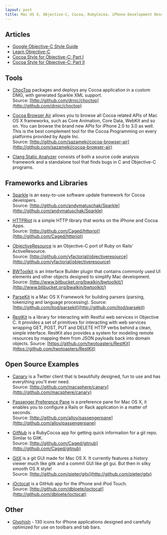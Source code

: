 ```yaml
---
layout: post
title: Mac OS X, Objective-C, Cocoa, RubyCocoa, iPhone Development Resources
---
```


## Articles

* [Google Objective-C Style Guide](http://google-styleguide.googlecode.com/svn/trunk/objcguide.xml)
* [Learn Objective-C](http://cocoadevcentral.com/d/learn_objectivec/)
* [Cocoa Style for Objective-C: Part I](http://cocoadevcentral.com/articles/000082.php)
* [Cocoa Style for Objective-C: Part II](http://cocoadevcentral.com/articles/000083.php)

## Tools

* [ChocTop](http://drnic.github.com/choctop/) packages and deploys any Cocoa application in a custom DMG, with generated Sparkle XML support.  
Source: [http://github.com/drnic/choctop](http://github.com/drnic/choctop)

* [Cocoa Browser Air](http://numata.designed.jp/en/programming/cocoa-browser-air.html) allows you to browse all Cocoa related APIs of Mac OS X frameworks, such as Core Animation, Core Data, WebKit and so on. You can browse the brand new APIs for iPhone 2.0 to 3.0 as well. This is the best complement tool for the Cocoa Programming on every platforms provided by Apple Inc.  
Source: [http://github.com/sazameki/cocoa-browser-air](http://github.com/sazameki/cocoa-browser-air)

* [Clang Static Analyzer](http://clang-analyzer.llvm.org/) consists of both a source code analysis framework and a standalone tool that finds bugs in C and Objective-C programs.

## Frameworks and Libraries

* [Sparkle](http://sparkle.andymatuschak.org/) is an easy-to-use software update framework for Cocoa developers.  
Source: [http://github.com/andymatuschak/Sparkle](http://github.com/andymatuschak/Sparkle)

* [HTTPRiot](http://labratrevenge.com/httpriot/) is a simple HTTP library that works on the iPhone and Cocoa Apps.  
Source: [http://github.com/Caged/httpriot](http://github.com/Caged/httpriot)

* [ObjectiveResource](http://iphoneonrails.com/) is an Objective-C port of Ruby on Rails' ActiveResource.  
Source: [http://github.com/yfactorial/objectiveresource](http://github.com/yfactorial/objectiveresource)

* [BWToolkit](http://brandonwalkin.com/bwtoolkit/) is an Interface Builder plugin that contains commonly used UI elements and other objects designed to simplify Mac development.  
Source: [http://www.bitbucket.org/bwalkin/bwtoolkit/](http://www.bitbucket.org/bwalkin/bwtoolkit/)

* [ParseKit](http://parsekit.com/) is a Mac OS X Framework for building parsers (parsing, tokenizing and language processing).
Source: [http://github.com/itod/parsekit](http://github.com/itod/parsekit)

* [RestKit](http://twotoasters.com/index.php/2010/04/06/introducing-restkit/) is a library for interacting with Restful web services in Objective C. It provides a set of primitives for interacting with web services wrapping GET, POST, PUT and DELETE HTTP verbs behind a clean, simple interface. RestKit also provides a system for modeling remote resources by mapping them from JSON payloads back into domain objects.
Source: [https://github.com/twotoasters/RestKit](https://github.com/twotoasters/RestKit)

## Open Source Examples

* [Canary](http://www.canaryapp.com/) is a Twitter client that is beautifully designed, fun to use and has everything you'll ever need.  
Source: [http://github.com/macsphere/canary](http://github.com/macsphere/canary)

* [Passenger Preference Pane](http://www.fngtps.com/passenger-preference-pane) is a preference pane for Mac OS X, it enables you to configure a Rails or Rack application in a matter of seconds.  
Source: [http://github.com/alloy/passengerpane](http://github.com/alloy/passengerpane)

* [GitNub](http://wiki.github.com/Caged/gitnub) is a RubyCocoa app for getting quick information for a git repo. Similar to GitK.  
Source: [http://github.com/Caged/gitnub](http://github.com/Caged/gitnub)

* [GitX](http://gitx.frim.nl/) is a git GUI made for Mac OS X. It currently features a history viewer much like gitk and a commit GUI like git gui. But then in silky smooth OS X style!  
Source: [http://github.com/pieter/gitx](http://github.com/pieter/gitx)

* [iOctocat](http://dbloete.github.com/ioctocat/) is a GitHub app for the iPhone and iPod Touch.  
Source: [http://github.com/dbloete/ioctocat](http://github.com/dbloete/ioctocat)

## Other

* [Glyphish](http://glyphish.com/) - 130 icons for iPhone applications designed and carefully optimized for use on toolbars and tab bars.
